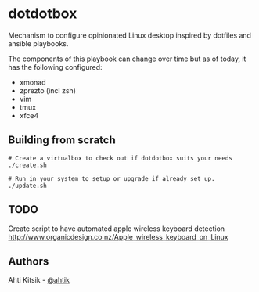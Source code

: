 dotdotbox
=========

Mechanism to configure opinionated Linux desktop inspired by dotfiles and ansible playbooks.

The components of this playbook can change over time but as of today, it has the following configured:

 * xmonad
 * zprezto (incl zsh)
 * vim
 * tmux
 * xfce4


Building from scratch
---------------------
```
# Create a virtualbox to check out if dotdotbox suits your needs
./create.sh

# Run in your system to setup or upgrade if already set up.
./update.sh
```

TODO
----
Create script to have automated apple wireless keyboard detection
http://www.organicdesign.co.nz/Apple_wireless_keyboard_on_Linux



Authors
--------
Ahti Kitsik - [@ahtik](http://twitter.com/ahtik)
